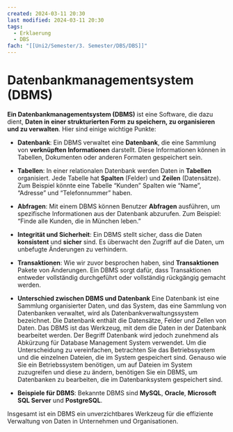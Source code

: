 ```yaml
---
created: 2024-03-11 20:30
last modified: 2024-03-11 20:30
tags:
  - Erklaerung
  - DBS
fach: "[[Uni2/Semester/3. Semester/DBS/DBS]]"
---
```


# Datenbankmanagementsystem (DBMS)

   
**Ein Datenbankmanagementsystem (DBMS)** ist eine Software, die dazu dient, **Daten in einer strukturierten Form zu speichern, zu organisieren und zu verwalten**. Hier sind einige wichtige Punkte:

- **Datenbank**: Ein DBMS verwaltet eine **Datenbank**, die eine Sammlung von **verknüpften Informationen** darstellt. Diese Informationen können in Tabellen, Dokumenten oder anderen Formaten gespeichert sein.

- **Tabellen**: In einer relationalen Datenbank werden Daten in **Tabellen** organisiert. Jede Tabelle hat **Spalten** (Felder) und **Zeilen** (Datensätze). Zum Beispiel könnte eine Tabelle “Kunden” Spalten wie “Name”, “Adresse” und “Telefonnummer” haben.

- **Abfragen**: Mit einem DBMS können Benutzer **Abfragen** ausführen, um spezifische Informationen aus der Datenbank abzurufen. Zum Beispiel: “Finde alle Kunden, die in München leben.”

- **Integrität und Sicherheit**: Ein DBMS stellt sicher, dass die Daten **konsistent** und **sicher** sind. Es überwacht den Zugriff auf die Daten, um unbefugte Änderungen zu verhindern.

- **Transaktionen**: Wie wir zuvor besprochen haben, sind **Transaktionen** Pakete von Änderungen. Ein DBMS sorgt dafür, dass Transaktionen entweder vollständig durchgeführt oder vollständig rückgängig gemacht werden.

- **Unterschied zwischen DBMS und Datenbank**
	Eine Datenbank ist eine Sammlung organisierter Daten, und das System, das eine Sammlung von Datenbanken verwaltet, wird als Datenbankverwaltungssystem bezeichnet. Die Datenbank enthält die Datensätze, Felder und Zellen von Daten. Das DBMS ist das Werkzeug, mit dem die Daten in der Datenbank bearbeitet werden. Der Begriff Datenbank wird jedoch zunehmend als Abkürzung für Database Management System verwendet. Um die Unterscheidung zu vereinfachen, betrachten Sie das Betriebssystem und die einzelnen Dateien, die im System gespeichert sind. Genauso wie Sie ein Betriebssystem benötigen, um auf Dateien im System zuzugreifen und diese zu ändern, benötigen Sie ein DBMS, um Datenbanken zu bearbeiten, die im Datenbanksystem gespeichert sind.

- **Beispiele für DBMS**: Bekannte DBMS sind **MySQL**, **Oracle**, **Microsoft SQL Server** und **PostgreSQL**.


Insgesamt ist ein DBMS ein unverzichtbares Werkzeug für die effiziente Verwaltung von Daten in Unternehmen und Organisationen. 
